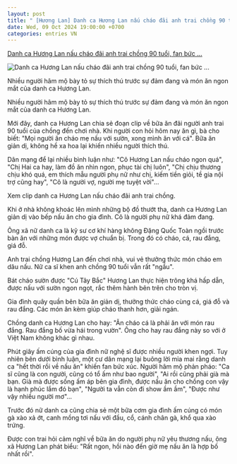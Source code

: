 ```yaml
---
layout: post
title: " [Hương Lan] Danh ca Hương Lan nấu cháo đãi anh trai chồng 90 tuổi, fan bức ..."
date: Wed, 09 Oct 2024 19:00:00 +0700
categories: entries VN
---
```

[Danh ca Hương Lan nấu cháo đãi anh trai chồng 90 tuổi, fan bức ...](https://eva.vn/bep-eva/danh-ca-huong-lan-nau-chao-dai-anh-trai-chong-90-tuoi-fan-buc-xuc-truoc-binh-luan-het-thoi-ve-nau-an-c162a611479.html)

![Danh ca Hương Lan nấu cháo đãi anh trai chồng 90 tuổi, fan bức ...](https://cdn.eva.vn/upload/4-2024/images/lanct1/img-social-uploadbtv-b-4--1728445614-210-width1200height628-watermark.jpg)

Nhiều người hâm mộ bày tỏ sự thích thú trước sự đảm đang và món ăn ngon mắt của danh ca Hương Lan.

Nhiều người hâm mộ bày tỏ sự thích thú trước sự đảm đang và món ăn ngon mắt của danh ca Hương Lan.

Mới đây, danh ca Hương Lan chia sẻ đoạn clip về bữa ăn đãi người anh trai 90 tuổi của chồng đến chơi nhà. Khi người con hỏi hôm nay ăn gì, bà cho biết: "Mọi người ăn cháo mẹ nấu với sườn, xong mình ăn với cá". Bữa ăn giản dị, không hề xa hoa lại khiến nhiều người thích thú.

Dân mạng để lại nhiều bình luận như: "Cô Hương Lan nấu cháo ngon quá", "Chị Hai ca hay, làm đồ ăn nhìn ngon, phục tài chị luôn", "Chị chịu thương chịu khó quá, em thích mẫu người phụ nữ như chị, kiếm tiền giỏi, tề gia nội trợ cũng hay", "Cô là người vợ, người mẹ tuyệt vời"...

Xem clip danh ca Hương Lan nấu cháo đãi anh trai chồng.

Khi ở nhà không khoác lên mình những bộ đồ thướt tha, danh ca Hương Lan giản dị vào bếp nấu ăn cho gia đình. Cô là người phụ nữ khá đảm đang.

Ông xã nữ danh ca là kỹ sư cơ khí hàng không Đặng Quốc Toàn ngồi trước bàn ăn với những món được vợ chuẩn bị. Trong đó có cháo, cá, rau đắng, giá đỗ.

Anh trai chồng Hương Lan đến chơi nhà, vui vẻ thưởng thức món cháo em dâu nấu. Nữ ca sĩ khen anh chồng 90 tuổi vẫn rất "ngầu".

Bát cháo sườn được "Cú Tây Bắc" Hương Lan thực hiện trông khá hấp dẫn, được nấu với sườn ngon ngọt, rắc thêm hành bên trên cho tròn vị.

Gia đình quây quần bên bữa ăn giản dị, thưởng thức cháo cùng cá, giá đỗ và rau đắng. Các món ăn kèm giúp cháo thanh hơn, giải ngán.

Chồng danh ca Hương Lan cho hay: "Ăn cháo cá là phải ăn với món rau đắng. Rau đắng bố vừa hái trong vườn". Ông cho hay rau đắng này so với ở Việt Nam không khác gì nhau.

Phút giây ấm cúng của gia đình nữ nghệ sĩ được nhiều người khen ngợi. Tuy nhiên bên dưới bình luận, một cư dân mạng lại buông lời mỉa mai rằng danh ca "hết thời rồi về nấu ăn" khiến fan bức xúc. Người hâm mộ phản pháo: "Ca sĩ cũng là con người, cũng có tổ ấm như bao người", "Ai rồi cũng phải già mà bạn. Già mà được sống ấm áp bên gia đình, được nấu ăn cho chồng con vậy là hạnh phúc lắm đó bạn", "Người ta vẫn còn đi show ầm ầm", "Được như vậy nhiều người mơ"...

Trước đó nữ danh ca cũng chia sẻ một bữa cơm gia đình ấm cúng có món gà xào xả ớt, canh mồng tơi nấu với đầu, cổ, cánh chân gà, khổ qua xào trứng.

Được con trai hỏi cảm nghĩ về bữa ăn do người phụ nữ yêu thương nấu, ông xã Hương Lan phát biểu: "Rất ngon, hồi nào đến giờ mẹ nấu ăn là hợp bố nhất rồi".

